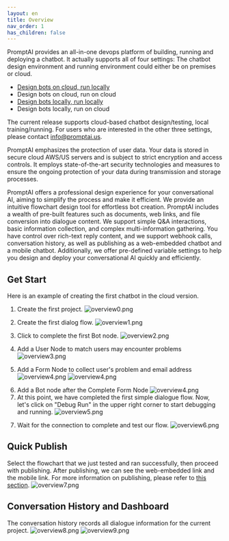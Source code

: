 ```yaml
---
layout: en
title: Overview
nav_order: 1
has_children: false
---
```

PromptAI provides an all-in-one devops platform of building, running and deploying a chatbot.  It actually supports all of four settings: The chatbot design environment and running environment could either be on premises or cloud.

* [Design bots on cloud, run locally](https://www.promptai.us/en/pricing/on-cloud/)
* Design bots on cloud, run on cloud
* [Design bots locally, run locally](https://www.promptai.us/en/pricing/premises/)
* Design bots locally, run on cloud

The current release supports cloud-based chatbot design/testing, local training/running. For users who are interested in the other three settings, please contact [info@promptai.us](mailto:info@promptai.us).

PromptAI emphasizes the protection of user data. Your data is stored in secure cloud AWS/US servers and is subject to strict encryption and access controls. It employs state-of-the-art security technologies and measures to ensure the ongoing protection of your data during transmission and storage processes.

<!-- PromptAI提供专业的对话机器人设计体验，旨在简化构建过程，使其简单高效。我们提供直观的流图设计工具，让您轻松创建对话机器人。PromptAI包含丰富的预制功能，包括文档、网页链接、文件转换成对话内容等。我们支持简单的问答交互，简单信息的收集，以及复杂多信息的收集。您可以控制丰富的富文本回复内容，并支持Webhook调用、对话历史记录、以及发布为Web内嵌对话机器人和移动端对话机器人。此外，我们还提供预制变量设置，以帮助您快速高效地设计和部署您的对话机器人。 -->

PromptAI offers a professional design experience for your conversational AI, aiming to simplify the process and make it efficient. We provide an intuitive flowchart design tool for effortless bot creation. PromptAI includes a wealth of pre-built features such as documents, web links, and file conversion into dialogue content. We support simple Q&A interactions, basic information collection, and complex multi-information gathering. You have control over rich-text reply content, and we support webhook calls, conversation history, as well as publishing as a web-embedded chatbot and a mobile chatbot. Additionally, we offer pre-defined variable settings to help you design and deploy your conversational AI quickly and efficiently.

<!-- ## 快速开始  -->
## Get Start
<!-- 以下是在云版本中创建第一个对话机器人的例子。（更多例子在[这里](/docs/examples/)可以查看） -->
Here is an example of creating the first chatbot in the cloud version. 
<!-- Here is an example of creating the first chatbot in the cloud version. (Local version examples or more examples can be found [here](/docs/example/)) -->

<!-- 1. 创建第一个项目 -->
1. Create the first project.
![overview0.png](/assets/images/overview/get-start-01.png)
<!-- 2. 点击完善第一个Bot节点 -->
2. Create the first dialog flow.
![overview1.png](/assets/images/overview/get-start-02.png)
<!-- 3. 点击完善第一个Bot节点  -->
3. Click to complete the first Bot node.
![overview2.png](/assets/images/overview/get-start-03.png)
<!-- 4. 创建一个User节点。 -->
4. Add a User Node to match users may encounter problems
![overview3.png](/assets/images/overview/get-start-04.png)
<!-- 5. 创建一个Bot节点。 -->
5. Add a Form Node to collect user's problem and email address
![overview4.png](/assets/images/overview/get-start-05.png)
![overview4.png](/assets/images/overview/get-start-06.png)
<!-- 6. 至此，我们完成了第一个简单的对话流图，现在我们点击右上角“Debug Run”开始调试运行。 -->
6. Add a Bot node after the Complete Form Node
![overview4.png](/assets/images/overview/get-start-07.png)
7. At this point, we have completed the first simple dialogue flow. Now, let's click on "Debug Run" in the upper right corner to start debugging and running.
![overview5.png](/assets/images/overview/get-start-08.png)
<!-- 7. 等待链接完成，测试我们的流图。 // TODO 这不能正常对话，稍后更新 -->
7. Wait for the connection to complete and test our flow.
![overview6.png](/assets/images/overview6.png)

<!-- ## 快速发布 -->
## Quick Publish
<!-- 选择我们刚刚测试运行好的流图，进行发布。发布之后，我们可以看见web内嵌链接，和移动端链接。更多发布相关内容请看这里。 -->
Select the flowchart that we just tested and ran successfully, then proceed with publishing. After publishing, we can see the web-embedded link and the mobile link. For more information on publishing, please refer to [this section](/docs/tutorial/release/release_project).
![overview7.png](/assets/images/overview7.png)

<!-- ## 对话历史和Dashboard -->
## Conversation History and Dashboard
<!-- 对话历史纪录了，当前项目的所有对话信息。 -->
The conversation history records all dialogue information for the current project.
![overview8.png](/assets/images/overview8.png)
![overview9.png](/assets/images/overview9.png)
